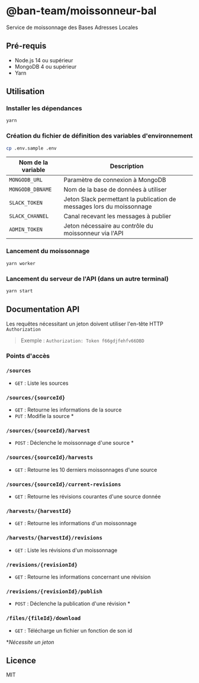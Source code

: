 # @ban-team/moissonneur-bal

Service de moissonnage des Bases Adresses Locales

## Pré-requis

* Node.js 14 ou supérieur
* MongoDB 4 ou supérieur
* Yarn

## Utilisation

### Installer les dépendances

```bash
yarn
```

### Création du fichier de définition des variables d'environnement
```bash
cp .env.sample .env
```

| Nom de la variable | Description |
| --- | --- |
| `MONGODB_URL` | Paramètre de connexion à MongoDB |
| `MONGODB_DBNAME` | Nom de la base de données à utiliser |
| `SLACK_TOKEN` | Jeton Slack permettant la publication de messages lors du moissonnage |
| `SLACK_CHANNEL` | Canal recevant les messages à publier |
| `ADMIN_TOKEN` | Jeton nécessaire au contrôle du moissonneur via l'API |

### Lancement du moissonnage
```bash
yarn worker
```

### Lancement du serveur de l'API (dans un autre terminal)
```bash
yarn start
```

## Documentation API

Les requêtes nécessitant un jeton doivent utiliser l'en-tête HTTP `Authorization`
>Exemple :
>`Authorization: Token f66gdjfehfv66DBD`

### Points d'accès

### `/sources`
- `GET` : Liste les sources

### `/sources/{sourceId}`
- `GET` : Retourne les informations de la source
- `PUT` : Modifie la source *

### `/sources/{sourceId}/harvest`
- `POST` : Déclenche le moissonnage d'une source *

### `/sources/{sourceId}/harvests`
- `GET` : Retourne les 10 derniers moissonnages d'une source

### `/sources/{sourceId}/current-revisions`
- `GET` : Retourne les révisions courantes d'une source donnée

### `/harvests/{harvestId}`
- `GET` : Retourne les informations d'un moissonnage

### `/harvests/{harvestId}/revisions`
- `GET` : Liste les révisions d'un moissonnage

### `/revisions/{revisionId}`
- `GET` : Retourne les informations concernant une révision

### `/revisions/{revisionId}/publish`
- `POST` : Déclenche la publication d'une révision *

### `/files/{fileId}/download`
- `GET` : Télécharge un fichier un fonction de son id

**Nécessite un jeton*

## Licence

MIT
